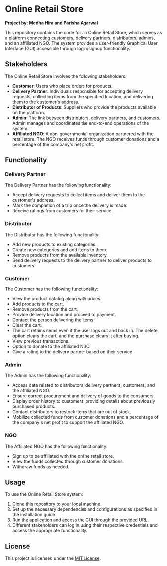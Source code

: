 # Online Retail Store

**Project by: Medha Hira and Parisha Agarwal**

This repository contains the code for an Online Retail Store, which serves as a platform connecting customers, delivery partners, distributors, admins, and an affiliated NGO. The system provides a user-friendly Graphical User Interface (GUI) accessible through login/signup functionality.

## Stakeholders

The Online Retail Store involves the following stakeholders:

- **Customer**: Users who place orders for products.
- **Delivery Partner**: Individuals responsible for accepting delivery requests, collecting items from the specified location, and delivering them to the customer's address.
- **Distributor of Products**: Suppliers who provide the products available on the platform.
- **Admin**: The link between distributors, delivery partners, and customers. Admin manages and coordinates the end-to-end operations of the system.
- **Affiliated NGO**: A non-governmental organization partnered with the retail store. The NGO receives funds through customer donations and a percentage of the company's net profit.

## Functionality

### Delivery Partner

The Delivery Partner has the following functionality:

- Accept delivery requests to collect items and deliver them to the customer's address.
- Mark the completion of a trip once the delivery is made.
- Receive ratings from customers for their service.

### Distributor

The Distributor has the following functionality:

- Add new products to existing categories.
- Create new categories and add items to them.
- Remove products from the available inventory.
- Send delivery requests to the delivery partner to deliver products to customers.

### Customer

The Customer has the following functionality:

- View the product catalog along with prices.
- Add products to the cart.
- Remove products from the cart.
- Provide delivery location and proceed to payment.
- Contact the person delivering the items.
- Clear the cart.
- The cart retains items even if the user logs out and back in. The delete option clears the cart, and the purchase clears it after buying.
- View previous transactions.
- Option to donate to the affiliated NGO.
- Give a rating to the delivery partner based on their service.

### Admin

The Admin has the following functionality:

- Access data related to distributors, delivery partners, customers, and the affiliated NGO.
- Ensure correct procurement and delivery of goods to the consumers.
- Display order history to customers, providing details about previously purchased products.
- Contact distributors to restock items that are out of stock.
- Mobilize collected funds from customer donations and a percentage of the company's net profit to support the affiliated NGO.

### NGO

The Affiliated NGO has the following functionality:

- Sign up to be affiliated with the online retail store.
- View the funds collected through customer donations.
- Withdraw funds as needed.

## Usage

To use the Online Retail Store system:

1. Clone this repository to your local machine.
2. Set up the necessary dependencies and configurations as specified in the installation guide.
3. Run the application and access the GUI through the provided URL.
4. Different stakeholders can log in using their respective credentials and access the appropriate functionality.

## License

This project is licensed under the [MIT License](LICENSE).
